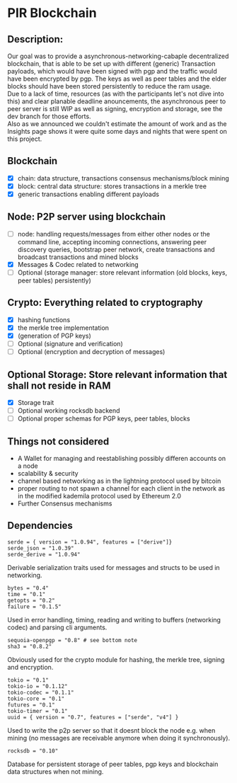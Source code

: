 # PIR Blockchain

## Description: 
Our goal was to provide a asynchronous-networking-cabaple decentralized blockchain, that is able to be set up with different (generic) Transaction payloads, which would have been signed with pgp and the traffic would have been encrypted by pgp. The keys as well as peer tables and the elder blocks should have been stored persistently to reduce the ram usage.  
Due to a lack of time, resources (as with the participants let's not dive into this) and clear planable deadline anouncements, the asynchronous peer to peer server is still WIP as well as signing, encryption and storage, see the dev branch for those efforts.  
Also as we announced we couldn't estimate the amount of work and as the Insights page shows it were quite some days and nights that were spent on this project.

## Blockchain
- [x] chain: data structure, transactions consensus mechanisms/block mining
- [x] block: central data structure: stores transactions in a merkle tree 
- [x] generic transactions enabling different payloads

## Node: P2P server using blockchain 
- [ ] node: handling requests/messages from either other nodes or the 
command line, accepting incoming connections, answering peer discovery queries, 
bootstrap peer network, create transactions and broadcast transactions and mined blocks
- [x] Messages & Codec related to networking
- [ ] Optional (storage manager: store relevant information (old blocks, keys, peer 
tables) persistently)

## Crypto: Everything related to cryptography
- [x] hashing functions 
- [x] the merkle tree implementation
- [x] (generation of PGP keys)
- [ ] Optional (signature and verification)
- [ ] Optional (encryption and decryption of messages)

## Optional Storage: Store relevant information that shall not reside in RAM
- [x] Storage trait
- [ ] Optional working rocksdb backend
- [ ] Optional proper schemas for PGP keys, peer tables, blocks

## Things not considered
- A Wallet for managing and reestablishing possibly differen accounts on a node  
- scalability & security  
- channel based networking as in the lightning protocol used by bitcoin
- proper routing to not spawn a channel for each client in the network as in the modified kademila protocol used by Ethereum 2.0  
- Further Consensus mechanisms

## Dependencies
```
serde = { version = "1.0.94", features = ["derive"]}
serde_json = "1.0.39"
serde_derive = "1.0.94"
```  
Derivable serialization traits used for messages and structs to be used in networking.  
```
bytes = "0.4"
time = "0.1"
getopts = "0.2"
failure = "0.1.5"
```  
Used in error handling, timing, reading and writing to buffers (networking codec) and parsing cli arguments.  
```
sequoia-openpgp = "0.8" # see bottom note
sha3 = "0.8.2"
```
Obviously used for the crypto module for hashing, the merkle tree, signing and encryption.  

```
tokio = "0.1"
tokio-io = "0.1.12"
tokio-codec = "0.1.1"
tokio-core = "0.1"
futures = "0.1"
tokio-timer = "0.1"
uuid = { version = "0.7", features = ["serde", "v4"] }
```  
Used to write the p2p server so that it doesnt block the node e.g. when mining (no messages are receivable anymore when doing it synchronously).  

```
rocksdb = "0.10"
```
Database for persistent storage of peer tables, pgp keys and blockchain data structures when not mining.  
